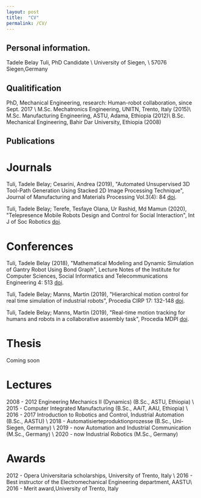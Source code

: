 ```yaml
---
layout: post
title:  "CV"
permalink: /CV/
---
```


## Personal information. 
Tadele Belay Tuli, PhD Candidate \\
University of Siegen, \\
57076 Siegen,Germany

## Qualitification
PhD, Mechanical Engineering, research: Human-robot collaboration, since Sept. 2017 \\
M.Sc. Mechatronics Engineering, UNITN, Trento, Italy (2015)\\
M.Sc. Manufacturing Engineering, ASTU, Adama, Ethiopia (2012)\\
B.Sc. Mechanical Engineering, Bahir Dar University, Ethiopia (2008)

## Publications

# Journals
Tuli, Tadele Belay; Cesarini, Andrea (2019), "Automated Unsupervised 3D Tool-Path Generation Using Stacked 2D Image Processing Technique", Journal of Manufacturing and Materials Processing Vol.3(4): 84 [doi](https://doi.org/10.3390/jmmp3040084).

Tuli, Tadele Belay; Terefe, Tesfaye Olana, Ur Rashid, Md Mamun (2020), "Telepresence Mobile Robots Design and Control for Social Interaction", Int J of Soc Robotics [doi](https://doi.org/10.1007/s12369-020-00676-3).

# Conferences

Tuli, Tadele Belay (2018), "Mathematical Modeling and Dynamic Simulation of Gantry Robot Using Bond Graph", Lecture Notes of the Institute for Computer Sciences, Social Informatics and Telecommunications Engineering 4: 513 [doi](https://doi.org/10.1007/978-3-319-95153-9_22).

Tuli, Tadele Belay; Manns, Martin (2019), "Hierarchical motion control for real time simulation of industrial robots", Procedia CIRP 17: 132-148 [doi](https://doi.org/10.1016/j.procir.2019.03.181).

Tuli, Tadele Belay; Manns, Martin (2019), "Real-time motion tracking for humans and robots in a collaborative assembly task", Procedia MDPI [doi](https://doi.org/10.3390/ecsa-6-06636).


# Thesis
Coming soon

# Lectures
2008 - 2012 Engineering Mechanics II (Dynamics) (B.Sc., ASTU, Ethiopia) \\
2015 - Computer Integrated Manufacturing (B.Sc., AAiT, AAU, Ethiopia) \\
2016 - 2017 Introduction to Robotics and Control, Industrial Automation (B.Sc., AASTU) \\
2018 - Automatisierteproduktionprozesse (B.Sc., Uni-Siegen, Germany) \\
2019 - now Automation and Industrial Communication (M.Sc., Germany) \\
2020 - now Industrial Robotics (M.Sc., Germany)

# Awards
2012 - Opera Universitaria scholarships, University of Trento, Italy \\
2016 - Best instructor of the Electromechanical Engineering department, AASTU\\
2016 - Merit award,University of Trento, Italy 





